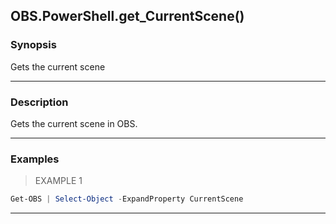 OBS.PowerShell.get_CurrentScene()
---------------------------------




### Synopsis
Gets the current scene



---


### Description

Gets the current scene in OBS.



---


### Examples
> EXAMPLE 1

```PowerShell
Get-OBS | Select-Object -ExpandProperty CurrentScene
```


---
